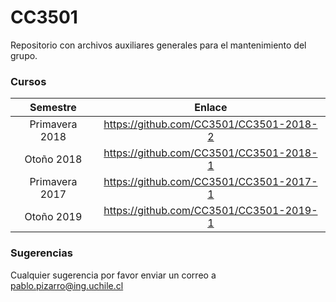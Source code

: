 # CC3501

Repositorio con archivos auxiliares generales para el mantenimiento del grupo.

### Cursos

| Semestre | Enlace |
| :--: | :--: |
| Primavera 2018 | https://github.com/CC3501/CC3501-2018-2 |
| Otoño 2018 | https://github.com/CC3501/CC3501-2018-1 |
| Primavera 2017 | https://github.com/CC3501/CC3501-2017-1 |
| Otoño 2019 | https://github.com/CC3501/CC3501-2019-1 |

### Sugerencias

Cualquier sugerencia por favor enviar un correo a [pablo.pizarro@ing.uchile.cl](mailto:pablo.pizarro@ing.uchile.cl)
